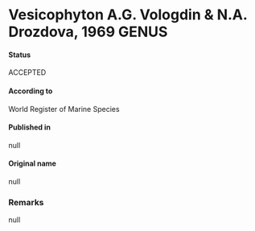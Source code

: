 Vesicophyton A.G. Vologdin & N.A. Drozdova, 1969 GENUS
=======

#### Status
ACCEPTED

#### According to
World Register of Marine Species

#### Published in
null

#### Original name
null

### Remarks
null